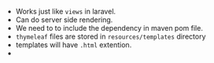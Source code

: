 - Works just like `views` in laravel.
- Can do server side rendering.
- We need to to include the dependency in maven pom file.
- `thymeleaf` files are stored in `resources/templates` directory
- templates will have `.html` extention.
- 
